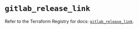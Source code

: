 # `gitlab_release_link`

Refer to the Terraform Registry for docs: [`gitlab_release_link`](https://registry.terraform.io/providers/gitlabhq/gitlab/17.3.0/docs/resources/release_link).
